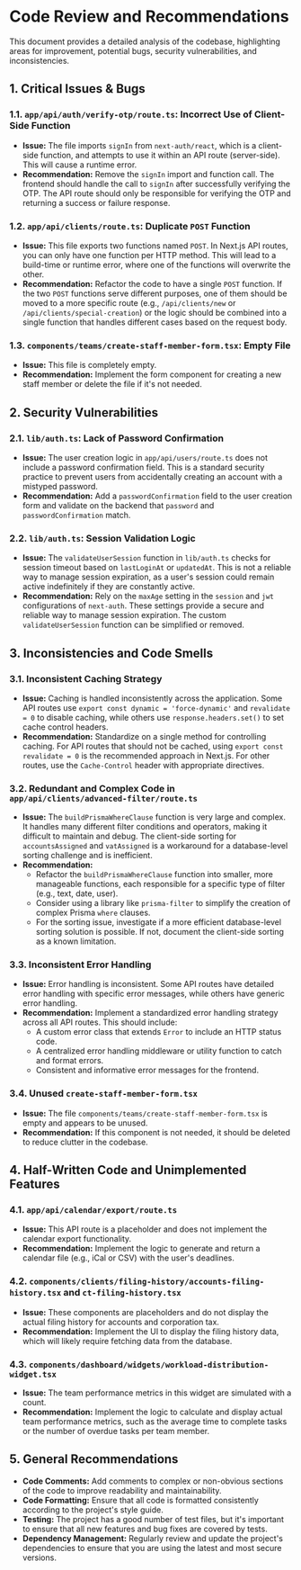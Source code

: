 # Code Review and Recommendations

This document provides a detailed analysis of the codebase, highlighting areas for improvement, potential bugs, security vulnerabilities, and inconsistencies.

## 1. Critical Issues & Bugs

### 1.1. `app/api/auth/verify-otp/route.ts`: Incorrect Use of Client-Side Function

*   **Issue:** The file imports `signIn` from `next-auth/react`, which is a client-side function, and attempts to use it within an API route (server-side). This will cause a runtime error.
*   **Recommendation:** Remove the `signIn` import and function call. The frontend should handle the call to `signIn` after successfully verifying the OTP. The API route should only be responsible for verifying the OTP and returning a success or failure response.

### 1.2. `app/api/clients/route.ts`: Duplicate `POST` Function

*   **Issue:** This file exports two functions named `POST`. In Next.js API routes, you can only have one function per HTTP method. This will lead to a build-time or runtime error, where one of the functions will overwrite the other.
*   **Recommendation:** Refactor the code to have a single `POST` function. If the two `POST` functions serve different purposes, one of them should be moved to a more specific route (e.g., `/api/clients/new` or `/api/clients/special-creation`) or the logic should be combined into a single function that handles different cases based on the request body.

### 1.3. `components/teams/create-staff-member-form.tsx`: Empty File

*   **Issue:** This file is completely empty.
*   **Recommendation:** Implement the form component for creating a new staff member or delete the file if it's not needed.

## 2. Security Vulnerabilities

### 2.1. `lib/auth.ts`: Lack of Password Confirmation

*   **Issue:** The user creation logic in `app/api/users/route.ts` does not include a password confirmation field. This is a standard security practice to prevent users from accidentally creating an account with a mistyped password.
*   **Recommendation:** Add a `passwordConfirmation` field to the user creation form and validate on the backend that `password` and `passwordConfirmation` match.

### 2.2. `lib/auth.ts`: Session Validation Logic

*   **Issue:** The `validateUserSession` function in `lib/auth.ts` checks for session timeout based on `lastLoginAt` or `updatedAt`. This is not a reliable way to manage session expiration, as a user's session could remain active indefinitely if they are constantly active.
*   **Recommendation:** Rely on the `maxAge` setting in the `session` and `jwt` configurations of `next-auth`. These settings provide a secure and reliable way to manage session expiration. The custom `validateUserSession` function can be simplified or removed.

## 3. Inconsistencies and Code Smells

### 3.1. Inconsistent Caching Strategy

*   **Issue:** Caching is handled inconsistently across the application. Some API routes use `export const dynamic = 'force-dynamic'` and `revalidate = 0` to disable caching, while others use `response.headers.set()` to set cache control headers.
*   **Recommendation:** Standardize on a single method for controlling caching. For API routes that should not be cached, using `export const revalidate = 0` is the recommended approach in Next.js. For other routes, use the `Cache-Control` header with appropriate directives.

### 3.2. Redundant and Complex Code in `app/api/clients/advanced-filter/route.ts`

*   **Issue:** The `buildPrismaWhereClause` function is very large and complex. It handles many different filter conditions and operators, making it difficult to maintain and debug. The client-side sorting for `accountsAssigned` and `vatAssigned` is a workaround for a database-level sorting challenge and is inefficient.
*   **Recommendation:**
    *   Refactor the `buildPrismaWhereClause` function into smaller, more manageable functions, each responsible for a specific type of filter (e.g., text, date, user).
    *   Consider using a library like `prisma-filter` to simplify the creation of complex Prisma `where` clauses.
    *   For the sorting issue, investigate if a more efficient database-level sorting solution is possible. If not, document the client-side sorting as a known limitation.

### 3.3. Inconsistent Error Handling

*   **Issue:** Error handling is inconsistent. Some API routes have detailed error handling with specific error messages, while others have generic error handling.
*   **Recommendation:** Implement a standardized error handling strategy across all API routes. This should include:
    *   A custom error class that extends `Error` to include an HTTP status code.
    *   A centralized error handling middleware or utility function to catch and format errors.
    *   Consistent and informative error messages for the frontend.

### 3.4. Unused `create-staff-member-form.tsx`

*   **Issue:** The file `components/teams/create-staff-member-form.tsx` is empty and appears to be unused.
*   **Recommendation:** If this component is not needed, it should be deleted to reduce clutter in the codebase.

## 4. Half-Written Code and Unimplemented Features

### 4.1. `app/api/calendar/export/route.ts`

*   **Issue:** This API route is a placeholder and does not implement the calendar export functionality.
*   **Recommendation:** Implement the logic to generate and return a calendar file (e.g., iCal or CSV) with the user's deadlines.

### 4.2. `components/clients/filing-history/accounts-filing-history.tsx` and `ct-filing-history.tsx`

*   **Issue:** These components are placeholders and do not display the actual filing history for accounts and corporation tax.
*   **Recommendation:** Implement the UI to display the filing history data, which will likely require fetching data from the database.

### 4.3. `components/dashboard/widgets/workload-distribution-widget.tsx`

*   **Issue:** The team performance metrics in this widget are simulated with a count.
*   **Recommendation:** Implement the logic to calculate and display actual team performance metrics, such as the average time to complete tasks or the number of overdue tasks per team member.

## 5. General Recommendations

*   **Code Comments:** Add comments to complex or non-obvious sections of the code to improve readability and maintainability.
*   **Code Formatting:** Ensure that all code is formatted consistently according to the project's style guide.
*   **Testing:** The project has a good number of test files, but it's important to ensure that all new features and bug fixes are covered by tests.
*   **Dependency Management:** Regularly review and update the project's dependencies to ensure that you are using the latest and most secure versions.
